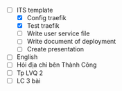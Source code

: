 - [ ] ITS template
	- [x] Config traefik
	- [x] Test traefik
	- [ ] Write user service file
	- [ ] Write document of deployment
	- [ ] Create presentation
- [ ] English
- [ ] Hỏi địa chỉ bên Thành Công
- [ ] Tp LVQ 2
- [ ] LC 3 bài